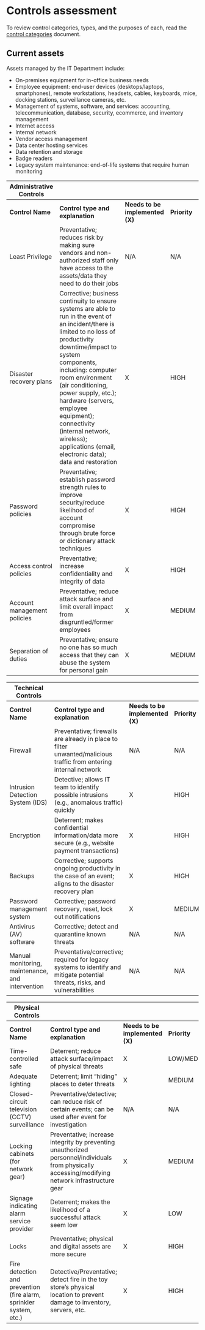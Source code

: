 
# Controls assessment

To review control categories, types, and the purposes of each, read the [control categories](https://docs.google.com/document/d/1HsIw5HNDbRXzW7pmhPLsK06B7HF-KMifENO_TlccbSU/template/preview) document.

## Current assets

Assets managed by the IT Department include:

* On-premises equipment for in-office business needs
* Employee equipment: end-user devices (desktops/laptops, smartphones), remote workstations, headsets, cables, keyboards, mice, docking stations, surveillance cameras, etc.
* Management of systems, software, and services: accounting, telecommunication, database, security, ecommerce, and inventory management
* Internet access
* Internal network
* Vendor access management
* Data center hosting services
* Data retention and storage
* Badge readers
* Legacy system maintenance: end-of-life systems that require human monitoring

| **Administrative Controls** | | | |
| --- | --- | --- | --- |
| **Control Name** | **Control type and explanation** | **Needs to be implemented (X)** | **Priority** |
| Least Privilege | Preventative; reduces risk by making sure vendors and non-authorized staff only have access to the assets/data they need to do their jobs | N/A | N/A |
| Disaster recovery plans | Corrective; business continuity to ensure systems are able to run in the event of an incident/there is limited to no loss of productivity downtime/impact to system components, including: computer room environment (air conditioning, power supply, etc.); hardware (servers, employee equipment); connectivity (internal network, wireless); applications (email, electronic data); data and restoration | X | HIGH |
| Password policies | Preventative; establish password strength rules to improve security/reduce likelihood of account compromise through brute force or dictionary attack techniques | X | HIGH |
| Access control policies | Preventative; increase confidentiality and integrity of data | X | HIGH |
| Account management policies | Preventative; reduce attack surface and limit overall impact from disgruntled/former employees | X | MEDIUM |
| Separation of duties | Preventative; ensure no one has so much access that they can abuse the system for personal gain | X | MEDIUM |

| **Technical Controls** | | | |
| --- | --- | --- | --- |
| **Control Name** | **Control type and explanation** | **Needs to be implemented**  **(X)** | **Priority** |
| Firewall | Preventative; firewalls are already in place to filter unwanted/malicious traffic from entering internal network | N/A | N/A |
| Intrusion Detection System (IDS) | Detective; allows IT team to identify possible intrusions (e.g., anomalous traffic) quickly | X | HIGH |
| Encryption | Deterrent; makes confidential information/data more secure (e.g., website payment transactions) | X | HIGH |
| Backups | Corrective; supports ongoing productivity in the case of an event; aligns to the disaster recovery plan | X | HIGH |
| Password management system | Corrective; password recovery, reset, lock out notifications | X | MEDIUM |
| Antivirus (AV) software | Corrective; detect and quarantine known threats | N/A | N/A |
| Manual monitoring, maintenance, and intervention | Preventative/corrective; required for legacy systems to identify and mitigate potential threats, risks, and vulnerabilities | N/A | N/A |

| **Physical Controls** | | | |
| --- | --- | --- | --- |
| **Control Name** | **Control type and explanation** | **Needs to be implemented**  **(X)** | **Priority** |
| Time-controlled safe | Deterrent; reduce attack surface/impact of physical threats | X | LOW/MED |
| Adequate lighting | Deterrent; limit “hiding” places to deter threats | X | MEDIUM |
| Closed-circuit television (CCTV) surveillance | Preventative/detective; can reduce risk of certain events; can be used after event for investigation | N/A | N/A |
| Locking cabinets (for network gear) | Preventative; increase integrity by preventing unauthorized personnel/individuals from physically accessing/modifying network infrastructure gear | X | MEDIUM |
| Signage indicating alarm service provider | Deterrent; makes the likelihood of a successful attack seem low | X | LOW |
| Locks | Preventative; physical and digital assets are more secure | X | HIGH |
| Fire detection and prevention (fire alarm, sprinkler system, etc.) | Detective/Preventative; detect fire in the toy store’s physical location to prevent damage to inventory, servers, etc. | X | HIGH |

